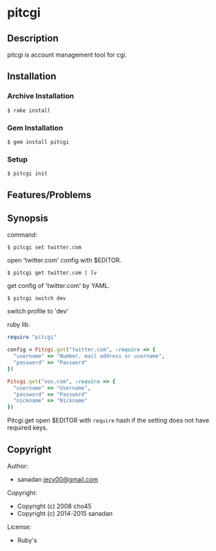 # pitcgi


## Description

pitcgi is account management tool for cgi.


## Installation

### Archive Installation

    $ rake install


### Gem Installation

    $ gem install pitcgi


### Setup

    $ pitcgi init


## Features/Problems


## Synopsis

command:

    $ pitcgi set twitter.com

open 'twitter.com' config with $EDITOR.

    $ pitcgi get twitter.com | lv

get config of 'twitter.com' by YAML.

    $ pitcgi switch dev

switch profile to 'dev'


ruby lib.
```ruby
require "pitcgi"

config = Pitcgi.get("twitter.com", :require => {
  "username" => "Number, mail address or username",
  "password" => "Password"
})

Pitcgi.get("vox.com", :require => {
  "username" => "Username",
  "password" => "Password"
  "nickname" => "Nickname"
})
```
Pitcgi.get open $EDITOR with `require` hash if the setting does not have
required keys.


## Copyright

Author:
* sanadan <jecy00@gmail.com>

Copyright:
* Copyright (c) 2008 cho45
* Copyright (c) 2014-2015 sanadan

License:
* Ruby's
